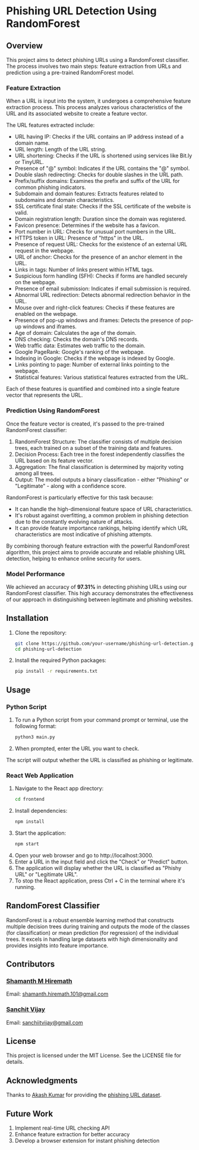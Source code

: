 # Phishing URL Detection Using RandomForest 

## Overview
This project aims to detect phishing URLs using a RandomForest classifier. The process involves two main steps: feature extraction from URLs and prediction using a pre-trained RandomForest model.

### Feature Extraction

When a URL is input into the system, it undergoes a comprehensive feature extraction process. This process analyzes various characteristics of the URL and its associated website to create a feature vector.

The URL features extracted include:
- URL having IP: Checks if the URL contains an IP address instead of a domain name.
- URL length: Length of the URL string.
- URL shortening: Checks if the URL is shortened using services like Bit.ly or TinyURL.
- Presence of "@" symbol: Indicates if the URL contains the "@" symbol.
- Double slash redirecting: Checks for double slashes in the URL path.
- Prefix/suffix domains: Examines the prefix and suffix of the URL for common phishing indicators.
- Subdomain and domain features: Extracts features related to subdomains and domain characteristics.
- SSL certificate final state: Checks if the SSL certificate of the website is valid.
- Domain registration length: Duration since the domain was registered.
- Favicon presence: Determines if the website has a favicon.
- Port number in URL: Checks for unusual port numbers in the URL.
- HTTPS token in URL: Presence of "https" in the URL.
- Presence of request URL: Checks for the existence of an external URL request in the webpage.
- URL of anchor: Checks for the presence of an anchor element in the URL.
- Links in tags: Number of links present within HTML tags.
- Suspicious form handling (SFH): Checks if forms are handled securely on the webpage.
- Presence of email submission: Indicates if email submission is required.
- Abnormal URL redirection: Detects abnormal redirection behavior in the URL.
- Mouse over and right-click features: Checks if these features are enabled on the webpage.
- Presence of pop-up windows and iframes: Detects the presence of pop-up windows and iframes.
- Age of domain: Calculates the age of the domain.
- DNS checking: Checks the domain's DNS records.
- Web traffic data: Estimates web traffic to the domain.
- Google PageRank: Google's ranking of the webpage.
- Indexing in Google: Checks if the webpage is indexed by Google.
- Links pointing to page: Number of external links pointing to the webpage.
- Statistical features: Various statistical features extracted from the URL.


Each of these features is quantified and combined into a single feature vector that represents the URL.

### Prediction Using RandomForest

Once the feature vector is created, it's passed to the pre-trained RandomForest classifier:

1. RandomForest Structure: The classifier consists of multiple decision trees, each trained on a subset of the training data and features.
2. Decision Process: Each tree in the forest independently classifies the URL based on its feature vector.
3. Aggregation: The final classification is determined by majority voting among all trees.
4. Output: The model outputs a binary classification - either "Phishing" or "Legitimate" - along with a confidence score.

RandomForest is particularly effective for this task because:
- It can handle the high-dimensional feature space of URL characteristics.
- It's robust against overfitting, a common problem in phishing detection due to the constantly evolving nature of attacks.
- It can provide feature importance rankings, helping identify which URL characteristics are most indicative of phishing attempts.

By combining thorough feature extraction with the powerful RandomForest algorithm, this project aims to provide accurate and reliable phishing URL detection, helping to enhance online security for users.

### Model Performance
We achieved an accuracy of **97.31%** in detecting phishing URLs using our RandomForest classifier. This high accuracy demonstrates the effectiveness of our approach in distinguishing between legitimate and phishing websites.

## Installation
1. Clone the repository:
   ```bash
   git clone https://github.com/your-username/phishing-url-detection.git
   cd phishing-url-detection
2. Install the required Python packages:
    ```bash
    pip install -r requirements.txt
## Usage

### Python Script
1. To run a Python script from your command prompt or terminal, use the following format:
    ```bash
    python3 main.py
2. When prompted, enter the URL you want to check.

The script will output whether the URL is classified as phishing or legitimate.

### React Web Application
1. Navigate to the React app directory:
    ```bash
    cd frontend
2. Install dependencies:
    ```bash
    npm install
3. Start the application:
    ```bash
    npm start
4. Open your web browser and go to http://localhost:3000.
5. Enter a URL in the input field and click the "Check" or "Predict" button.
6. The application will display whether the URL is classified as "Phishy URL" or "Legitimate URL".
7. To stop the React application, press Ctrl + C in the terminal where it's running.

## RandomForest Classifier
RandomForest is a robust ensemble learning method that constructs multiple decision trees during training and outputs the mode of the classes (for classification) or mean prediction (for regression) of the individual trees. It excels in handling large datasets with high dimensionality and provides insights into feature importance.

## Contributors
### [Shamanth M Hiremath](https://github.com/ShamanthHiremath)
Email: shamanth.hiremath.101@gmail.com
### [Sanchit Vijay](https://github.com/sanchiitvijay)
Email: sanchiitvijay@gmail.com

## License
This project is licensed under the MIT License. See the LICENSE file for details.

## Acknowledgments
Thanks to [Akash Kumar](https://www.kaggle.com/akashkr) for providing the [phishing URL dataset](https://www.kaggle.com/datasets/akashkr/phishing-website-dataset).

## Future Work
1. Implement real-time URL checking API
2. Enhance feature extraction for better accuracy
3. Develop a browser extension for instant phishing detection